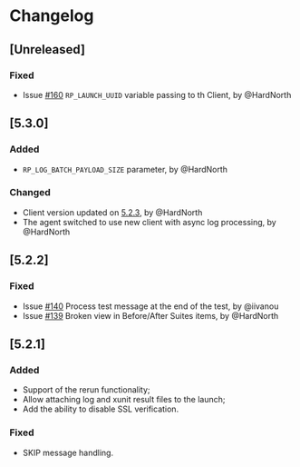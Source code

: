 # Changelog

## [Unreleased]
### Fixed
- Issue [#160](https://github.com/reportportal/agent-Python-RobotFramework/issues/160) `RP_LAUNCH_UUID` variable passing to th Client, by @HardNorth

## [5.3.0]
### Added
- `RP_LOG_BATCH_PAYLOAD_SIZE` parameter, by @HardNorth
### Changed
- Client version updated on [5.2.3](https://github.com/reportportal/client-Python/releases/tag/5.2.3), by @HardNorth
- The agent switched to use new client with async log processing, by @HardNorth

## [5.2.2]
### Fixed
- Issue [#140](https://github.com/reportportal/agent-Python-RobotFramework/issues/140) Process test message at the end of the test, by @iivanou
- Issue [#139](https://github.com/reportportal/agent-Python-RobotFramework/issues/139) Broken view in Before/After Suites items, by @HardNorth

## [5.2.1]
### Added
- Support of the rerun functionality;
- Allow attaching log and xunit result files to the launch;
- Add the ability to disable SSL verification.
### Fixed
- SKIP message handling.
